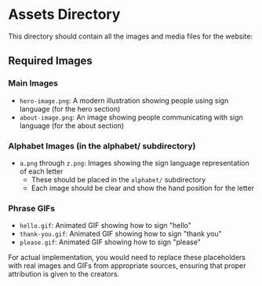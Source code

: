 # Assets Directory

This directory should contain all the images and media files for the website:

## Required Images

### Main Images
- `hero-image.png`: A modern illustration showing people using sign language (for the hero section)
- `about-image.png`: An image showing people communicating with sign language (for the about section)

### Alphabet Images (in the alphabet/ subdirectory)
- `a.png` through `z.png`: Images showing the sign language representation of each letter
  - These should be placed in the `alphabet/` subdirectory
  - Each image should be clear and show the hand position for the letter

### Phrase GIFs
- `hello.gif`: Animated GIF showing how to sign "hello"
- `thank-you.gif`: Animated GIF showing how to sign "thank you"
- `please.gif`: Animated GIF showing how to sign "please"

For actual implementation, you would need to replace these placeholders with real images and GIFs from appropriate sources, ensuring that proper attribution is given to the creators. 